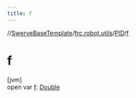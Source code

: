 ```yaml
---
title: f
---
```

//[SwerveBaseTemplate](../../../index.html)/[frc.robot.utils](../index.html)/[PID](index.html)/[f](f.html)



# f



[jvm]\
open var [f](f.html): [Double](https://kotlinlang.org/api/latest/jvm/stdlib/kotlin/-double/index.html)




